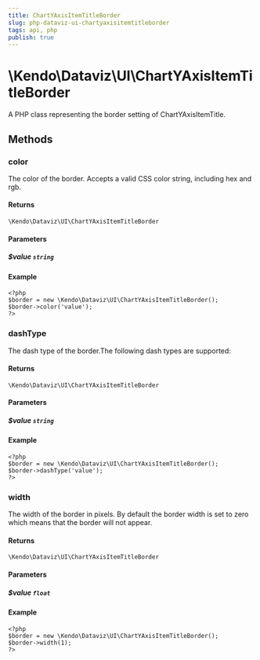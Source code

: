 ```yaml
---
title: ChartYAxisItemTitleBorder
slug: php-dataviz-ui-chartyaxisitemtitleborder
tags: api, php
publish: true
---
```


# \Kendo\Dataviz\UI\ChartYAxisItemTitleBorder

A PHP class representing the border setting of ChartYAxisItemTitle.


## Methods

### color
The color of the border. Accepts a valid CSS color string, including hex and rgb.

#### Returns
`\Kendo\Dataviz\UI\ChartYAxisItemTitleBorder`

#### Parameters

##### $value `string`



#### Example 
    <?php
    $border = new \Kendo\Dataviz\UI\ChartYAxisItemTitleBorder();
    $border->color('value');
    ?>

### dashType
The dash type of the border.The following dash types are supported:

#### Returns
`\Kendo\Dataviz\UI\ChartYAxisItemTitleBorder`

#### Parameters

##### $value `string`



#### Example 
    <?php
    $border = new \Kendo\Dataviz\UI\ChartYAxisItemTitleBorder();
    $border->dashType('value');
    ?>

### width
The width of the border in pixels. By default the border width is set to zero which means that the border will not appear.

#### Returns
`\Kendo\Dataviz\UI\ChartYAxisItemTitleBorder`

#### Parameters

##### $value `float`



#### Example 
    <?php
    $border = new \Kendo\Dataviz\UI\ChartYAxisItemTitleBorder();
    $border->width(1);
    ?>

 
